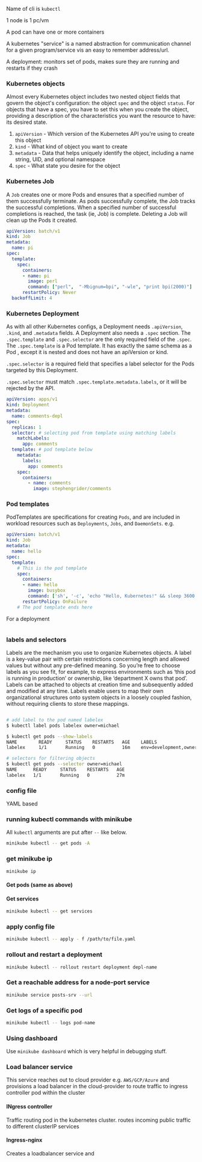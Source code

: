 
Name of cli is `kubectl`

1 node is 1 pc/vm

A pod can have one or more containers

A kubernetes "service" is a named abstraction for communication channel for a given program/service vis an easy to remember address/url.

A deployment: monitors set of pods, makes sure they are running and restarts if they crash

### Kubernetes objects

Almost every Kubernetes object includes two nested object fields that govern the object's configuration: the object `spec` and the object `status`. For objects that have a spec, you have to set this when you create the object, providing a description of the characteristics you want the resource to have: its desired state.

1. `apiVersion` - Which version of the Kubernetes API you're using to create this object
2. `kind` - What kind of object you want to create
3. `metadata` - Data that helps uniquely identify the object, including a name string, UID, and optional namespace
4. `spec` - What state you desire for the object

### Kubernetes Job

A `Job` creates one or more Pods and ensures that a specified number of them successfully terminate. As pods successfully complete, the Job tracks the successful completions. When a specified number of successful completions is reached, the task (ie, Job) is complete. Deleting a Job will clean up the Pods it created.

```yaml
apiVersion: batch/v1
kind: Job
metadata:
  name: pi
spec:
  template:
    spec:
      containers:
      - name: pi
        image: perl
        command: ["perl",  "-Mbignum=bpi", "-wle", "print bpi(2000)"]
      restartPolicy: Never
  backoffLimit: 4
```

### Kubernetes Deployment

As with all other Kubernetes configs, a Deployment needs `.apiVersion`, `.kind`, and `.metadata` fields.
A Deployment also needs a `.spec` section.
The `.spec.template` and `.spec.selector` are the only required field of the `.spec`.
The `.spec.template` is a Pod template. It has exactly the same schema as a Pod , except it is nested and does not have an apiVersion or kind.

`.spec.selector` is a required field that specifies a label selector for the Pods targeted by this Deployment.

`.spec.selector` must match `.spec.template.metadata.labels`, or it will be rejected by the API.

```yaml
apiVersion: apps/v1
kind: Deployment
metadata:
  name: comments-depl
spec:
  replicas: 1
  selector: # selecting pod from template using matching labels
    matchLabels:
      app: comments
  template: # pod template below
    metadata:
      labels:
        app: comments
    spec:
      containers:
        - name: comments
          image: stephengrider/comments
```

### Pod templates

PodTemplates are specifications for creating `Pods`, and are included in workload resources such as `Deployments`, `Jobs`, and `DaemonSets`.
e.g.
```yaml
apiVersion: batch/v1
kind: Job
metadata:
  name: hello
spec:
  template:
    # This is the pod template
    spec:
      containers:
      - name: hello
        image: busybox
        command: ['sh', '-c', 'echo "Hello, Kubernetes!" && sleep 3600']
      restartPolicy: OnFailure
    # The pod template ends here
```
For a deployment
```yaml

```

### labels and selectors

Labels are the mechanism you use to organize Kubernetes objects. A label is a key-value pair with certain restrictions concerning length and allowed values but without any pre-defined meaning. So you’re free to choose labels as you see fit, for example, to express environments such as ‘this pod is running in production’ or ownership, like ‘department X owns that pod’.
Labels can be attached to objects at creation time and subsequently added and modified at any time.
Labels enable users to map their own organizational structures onto system objects in a loosely coupled fashion, without requiring clients to store these mappings.
```sh

# add label to the pod named labelex
$ kubectl label pods labelex owner=michael

$ kubectl get pods --show-labels
NAME        READY     STATUS    RESTARTS   AGE    LABELS
labelex     1/1       Running   0          16m    env=development,owner=michael

# selectors for filtering objects
$ kubectl get pods --selector owner=michael
NAME      READY     STATUS    RESTARTS   AGE
labelex   1/1       Running   0          27m
```

### config file

YAML based

### running kubectl commands with minikube

All `kubectl` arguments are put after `--` like below.

```sh
minikube kubectl -- get pods -A
```

### get minikube ip

```sh
minikube ip
```

#### Get pods (same as above)

#### Get services

```sh
minikube kubectl -- get services
```

### apply config file

```sh
minikube kubectl -- apply - f /path/to/file.yaml
```

### rollout and restart a deployment

```sh
minikube kubectl -- rollout restart deployment depl-name
```

### Get a reachable address for a node-port service
```sh
minikube service posts-srv --url
```

### Get logs of a specific pod

```sh
minikube kubectl -- logs pod-name
```

### Using dashboard

Use `minikube dashboard` which is very helpful in debugging stuff.

### Load balancer service

This service reaches out to cloud provider e.g. `AWS/GCP/Azure` and provisions a 
load balancer in the cloud-provider to route traffic to ingress controller pod within
the cluster

#### INgress controller

Traffic routing pod in the kubernetes cluster. routes incoming public traffic
to different clusterIP services

#### Ingress-nginx

Creates a loadbalancer service and